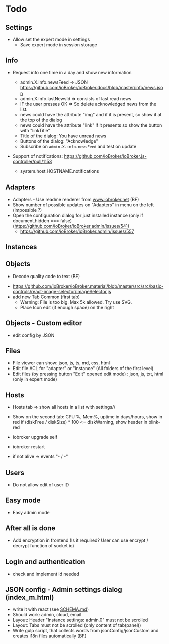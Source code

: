 # Todo

## Settings
- Allow set the expert mode in settings
  - Save expert mode in session storage
  
## Info
- Request info one time in a day and show new information
  - admin.X.info.newsFeed => JSON https://github.com/ioBroker/ioBroker.docs/blob/master/info/news.json
  - admin.X.info.lastNewsId => consists of last read news
  - IF the user presses OK => So delete acknowledged news from the list.
  - news could have the attribute "img" and if it is present, so show it at the top of the dialog
  - news could have the attribute "link" if it presents so show the button with "linkTitle"
  - Title of the dialog: You have unread news
  - Buttons of the dialog: "Acknowledge"
  - Subscribe on `admin.X.info.newsFeed` and test on update

- Support of notifications: https://github.com/ioBroker/ioBroker.js-controller/pull/1153 
  - system.host.HOSTNAME.notifications

## Adapters
- Adapters - Use readme renderer from www.iobroker.net (BF)
- Show number of possible updates on "Adapters" in menu on the left (impossible ?)
- Open the configuration dialog for just installed instance (only if document.hidden === false) (https://github.com/ioBroker/ioBroker.admin/issues/541)
  - https://github.com/ioBroker/ioBroker.admin/issues/557  
## Instances

## Objects
- Decode quality code to text (BF)
<!-- - Add in object edit the possibility to set color and icon (icon could be uploaded as base64 and may not be bigger than 5k) and use it for text color. Add possibility to scale the images. -->
  - https://github.com/ioBroker/ioBroker.material/blob/master/src/src/basic-controls/react-image-selector/ImageSelector.js
  - add new Tab Common (first tab)
     - Warning: File is too big. Max 5k allowed. Try use SVG.
     - Place Icon edit (if enough space) on the right  

 <!-- - use color of items for "ID" (think about contrast, means invert background)      -->

## Objects - Custom editor
- edit config by JSON
  
## Files
- File viewer can show: json, js, ts, md, css, html
- Edit file ACL for "adapter" or "instance" (All folders of the first level)
- Edit files (by pressing button "Edit" opened edit mode) : json, js, txt, html (only in expert mode)
  
## Hosts  
- Hosts tab => show all hosts in a list with settings//

- Show on the second tab: CPU %, Mem%, uptime in days/hours, show in red if (diskFree / diskSize) * 100 <= diskWarning, show header in blink-red
- iobroker upgrade self
- iobroker restart
- if not alive => events "- / -"
## Users
- Do not allow edit of user ID

## Easy mode
- Easy admin mode

## After all is done
- Add encryption in frontend (Is it required? User can use encrypt / decrypt function of socket io)

## Login and authentication
- check and implement id needed

## JSON config - Admin settings dialog (index_m.html)
- write it with react (see [SCHEMA.md](SCHEMA.md))
- Should work: admin, cloud, email
- Layout: Header "Instance settings: admin.0" must not be scrolled
- Layout: Tabs must not be scrolled (only content of tab(panel))
- Write gulp script, that collects words from jsonConfig/jsonCustom and creates i18n files automatically (BF)